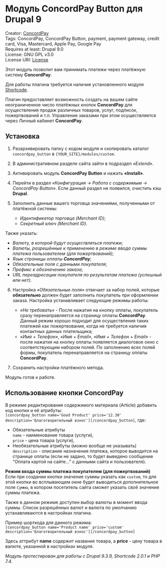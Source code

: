 # Модуль ConcordPay Button для Drupal 9

Creator: [ConcordPay](https://concordpay.concord.ua)<br>
Tags: ConcordPay, ConcordPay Button, payment, payment gateway, credit card, Visa, Masterсard, Apple Pay, Google Pay<br>
Requires at least: Drupal 9.0<br>
License: GNU GPL v3.0<br>
License URI: [License](https://opensource.org/licenses/GPL-3.0)

Этот модуль позволит вам принимать платежи через платёжную систему **ConcordPay**.

Для работы плагина требуется наличие установленного модуля [Shortcode](https://www.drupal.org/project/shortcode). 

Плагин предоставляет возможность создать на вашем сайте неограниченное число платёжных кнопок **ConcordPay** для
осуществления продаж различных товаров, услуг, подписок, пожертвований и т.п.
Управление заказами при этом осуществляется через Личный кабинет **ConcordPay**.

## Установка

1. Разархивировать папку с кодом модуля и скопировать каталог `concordpay_button` в `{YOUR_SITE}/modules/custom`.
   
2. В административном разделе сайта зайти в подраздел *«Extend»*.

3. Активировать модуль **ConcordPay Button** и нажать **«Install»**.

4. Перейти в раздел *«Конфигурация -> Работа с содержимым -> ConcordPay Button»*. Если данный раздел не появился, очистить кэш **Drupal**.

5. Заполнить данные вашего торговца значениями, полученными от платёжной системы:
   - *Идентификатор торговца (Merchant ID)*;
   - *Секретный ключ (Merchant ID)*.

  Также указать:
  - *Валюту, в которой будут осуществляться платежи*;
  - *Валюты, разрешённые к применению в режиме ввода суммы платежа пользователем (для пожертвований)*;
  - *Язык страницы оплаты **ConcordPay***;
  - *Обязательные поля с данными покупателя*;
  - *Префикс к обозначению заказа*;
  - *URL переадресации покупателя по результатам платежа (успешный или нет)*.

6. Настройка *«Обязательные поля»* отвечает за набор полей,
   которые **обязательно** должен будет заполнить покупатель при оформлении заказа.
   Настройка устанавливает следующие режимы работы:
   - *«Не требовать»* - После нажатия на кнопку оплаты, покупатель сразу перенаправляется на страницу оплаты **ConcordPay**.
     Данный режим хорошо подходит для осуществления таких платежей как пожертвования, когда не требуется наличия контактных данных плательщика;
   - *«Имя + Телефон»*, *«Имя + Email»*, *«Имя + Телефон + Email»* - после нажатия на кнопку оплаты появляется диалоговое окно с соответствующим набором полей.
     По заполнению всех полей формы, покупатель перенаправляется на страницу оплаты **ConcordPay**.

7. Сохранить настройки платёжного метода.

Модуль готов к работе.

## Использование кнопки ConcordPay

В режиме редактирования содержимого материала (Article) добавить код кнопки и её атрибуты:<br>
`[concordpay_button name='Good Product' price='12.30' description='Благотворительный взнос'][/concordpay_button]`,
где:
- Обязательные атрибуты<br>
`name` - наименование товара (услуги),<br>
`price` - цена товара (услуги),<br>
- Необязательные атрибуты (можно вообще не указывать)<br>
`description` - описание назначения платежа, которое выводится на странице оплаты
(если не задано, то будет выведено сообщение "Оплата картой на сайте..." с данными сайта и пользователя).


**Режим ввода суммы платежа покупателем (для пожертвований)**<br>
Если при создании кнопки значение суммы указать как `custom`, то для этой кнопки во всплывающем окне будет выводиться
дополнительное поле `Сумма`, в котором посетитель сайта сможет указать своё значение суммы платежа.<br>

Также в данном режиме доступен выбор валюты в момент ввода суммы.
Список разрешённых валют и валюта по умолчанию устанавливаются в настройках плагина.

Пример шорткода для данного режима:<br>
`[concordpay_button name='Product name' price='custom' description='Благотворительный взнос'][/concordpay_button]`

Здесь аттрибут **name** содержит название товара, а **price** - цену товара в валюте, указанной в настройках модуля.

*Модуль протестирован для работы с Drupal 9.3.9, Shortcode 2.0.1 и PHP 7.4.*
